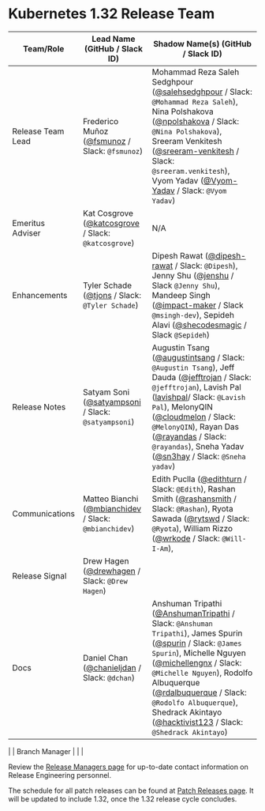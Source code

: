 # Kubernetes 1.32 Release Team

| **Team/Role**     | **Lead Name** (**GitHub / Slack ID**)                                                  | **Shadow Name(s) (GitHub / Slack ID)**                                                                                                                                                                                                                                                                                                                                                                             |
|-------------------|----------------------------------------------------------------------------------------|--------------------------------------------------------------------------------------------------------------------------------------------------------------------------------------------------------------------------------------------------------------------------------------------------------------------------------------------------------------------------------------------------------------------|
| Release Team Lead | Frederico Muñoz ([@fsmunoz](https://github.com/fsmunoz) / Slack: `@fsmunoz`)           | Mohammad Reza Saleh Sedghpour ([@salehsedghpour](https://github.com/salehsedghpour) / Slack: `@Mohammad Reza Saleh`), Nina Polshakova ([@npolshakova](https://github.com/npolshakova) / Slack: `@Nina Polshakova`), Sreeram Venkitesh ([@sreeram-venkitesh](https://github.com/sreeram-venkitesh) / Slack: `@sreeram.venkitesh`), Vyom Yadav ([@Vyom-Yadav](https://github.com/Vyom-Yadav) / Slack: `@Vyom Yadav`) |
| Emeritus Adviser  | Kat Cosgrove ([@katcosgrove](https://github.com/katcosgrove) / Slack: `@katcosgrove`)  | N/A                                                                                                                                                                                                                                                                                                                                                                                                                |
| Enhancements      | Tyler Schade ([@tjons](https://github.com/tjons) / Slack: `@Tyler Schade`)             | Dipesh Rawat ([@dipesh-rawat](https://github.com/dipesh-rawat) / Slack: `@Dipesh`), Jenny Shu ([@jenshu](https://github.com/jenshu) / Slack `@Jenny Shu`), Mandeep Singh ([@impact-maker](https://github.com/impact-maker) / Slack `@msingh-dev`), Sepideh Alavi ([@shecodesmagic](https://github.com/shecodesmagic) / Slack `@Sepideh`) |
| Release Notes     | Satyam Soni ([@satyampsoni](https://github.com/satyampsoni) / Slack: `@satyampsoni`)   |  Augustin Tsang ([@augustintsang](https://github.com/augustintsang) / Slack: `@Augustin Tsang`), Jeff Dauda ([@jefftrojan](https://github.com/jefftrojan) / Slack: `@jefftrojan`), Lavish Pal ([lavishpal](https://github.com/lavishpal)/ Slack: `@Lavish Pal`), MelonyQIN ([@cloudmelon](https://github.com/cloudmelon) / Slack: `@MelonyQIN`), Rayan Das ([@rayandas](https://github.com/rayandas) / Slack: `@rayandas`), Sneha Yadav ([@sn3hay](https://github.com/sn3hay) / Slack: `@Sneha yadav`)                                                                                                                                                                                                                                                                                                                                                                                                           |
| Communications    | Matteo Bianchi ([@mbianchidev](https://github.com/mbianchidev) / Slack: `@mbianchidev`) |     Edith Puclla ([@edithturn](https://github.com/edithturn) / Slack: `@Edith`), Rashan Smith ([@rashansmith](https://github.com/rashansmith) / Slack: `@Rashan`), Ryota Sawada ([@rytswd](https://github.com/rytswd) / Slack: `@Ryota`), William Rizzo ([@wrkode](https://github.com/wrkode) / Slack: `@Will-I-Am`),                                                                                                                                                                                                                                                                                                                                                                                                                |
| Release Signal    | Drew Hagen ([@drewhagen](https://github.com/drewhagen) / Slack: `@Drew Hagen`)         |                                                                                                                                                                                                                                                                                                                                                                                                                    |
| Docs              | Daniel Chan ([@chanieljdan](https://github.com/chanieljdan) / Slack: `@dchan`)         | Anshuman Tripathi ([@AnshumanTripathi](https://github.com/AnshumanTripathi) / Slack: `@Anshuman Tripathi`), James Spurin ([@spurin](https://github.com/spurin) / Slack: `@James Spurin`), Michelle Nguyen ([@michellengnx](https://github.com/michellengnx) / Slack: `@Michelle Nguyen`), Rodolfo Albuquerque ([@rdalbuquerque](https://github.com/rdalbuquerque) / Slack: `@Rodolfo Albuquerque`), Shedrack Akintayo ([@hacktivist123](https://github.com/hacktivist123) / Slack: `@Shedrack Akintayo`)
 |
| Branch Manager    |                                                                                        |                                                                                                                                                                                                                                                                                                                                                                                                                    |

Review the [Release Managers page](https://github.com/kubernetes/website/blob/main/content/en/releases/release-managers.md) for up-to-date contact information on Release Engineering personnel.

The schedule for all patch releases can be found at [Patch Releases page](https://github.com/kubernetes/website/blob/main/content/en/releases/patch-releases.md). It will be updated to include 1.32, once the 1.32 release cycle concludes.
